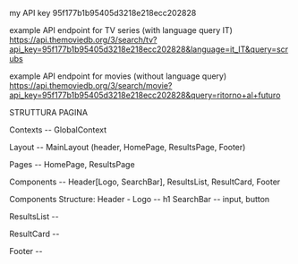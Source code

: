 my API key
95f177b1b95405d3218e218ecc202828


example API endpoint for TV series (with language query IT)
https://api.themoviedb.org/3/search/tv?api_key=95f177b1b95405d3218e218ecc202828&language=it_IT&query=scrubs

example API endpoint for movies (without language query)
https://api.themoviedb.org/3/search/movie?api_key=95f177b1b95405d3218e218ecc202828&query=ritorno+al+futuro




STRUTTURA PAGINA

Contexts -- GlobalContext

Layout -- MainLayout (header, HomePage, ResultsPage, Footer)

Pages -- HomePage, ResultsPage

Components -- Header[Logo, SearchBar], ResultsList, ResultCard, Footer


Components Structure:
Header -
Logo -- h1
SearchBar -- input, button

ResultsList --

ResultCard --
 
Footer --
